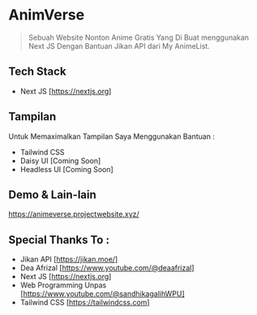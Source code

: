 # AnimVerse
>Sebuah Website Nonton Anime Gratis Yang Di Buat menggunakan Next JS
>Dengan Bantuan Jikan API dari My AnimeList.

## Tech Stack
- Next JS [https://nextjs.org]
  
## Tampilan 
Untuk Memaximalkan Tampilan Saya Menggunakan Bantuan :
- Tailwind CSS
- Daisy UI [Coming Soon]
- Headless UI [Coming Soon]

## Demo & Lain-lain
https://animeverse.projectwebsite.xyz/

## Special Thanks To :
- Jikan API [https://jikan.moe/]
- Dea Afrizal [https://www.youtube.com/@deaafrizal]
- Next JS [https://nextjs.org]
- Web Programming Unpas [https://www.youtube.com/@sandhikagalihWPU]
- Tailwind CSS [https://tailwindcss.com]
  


 
